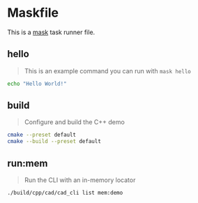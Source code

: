 # Maskfile

This is a [mask](https://github.com/jacobdeichert/mask) task runner file.

## hello

> This is an example command you can run with `mask hello`

```bash
echo "Hello World!"
```

## build

> Configure and build the C++ demo

```bash
cmake --preset default
cmake --build --preset default
```

## run:mem

> Run the CLI with an in-memory locator

```bash
./build/cpp/cad/cad_cli list mem:demo
```

